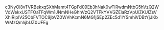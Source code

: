 c3NyOi8vTVRBekxqSXhMamt4TGpFd09Eb3hNak0wTlRwdmNtbG5hVzQ2WVdWekxUSTFOaTFqWm1JNmNHeGhhVzQ2VTFkYVVGZElaRzVpUlZKUlZsVXhlRlpIV25ObFVTOC9jbVZ0WVhKcmN6MG1jSEp2ZEc5d1lYSmhiVDBtYjJKbWMzQmhjbUZ0UFEg
